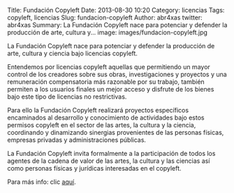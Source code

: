 Title: Fundación Copyleft
Date: 2013-08-30 10:20
Category: licencias
Tags: copyleft, licencias
Slug: fundacion-copyleft
Author: abr4xas
twitter: abr4xas
Summary: La Fundación Copyleft nace para potenciar y defender la producción de arte, cultura y...
image: images/fundacion-copyleft.jpg

La Fundación Copyleft nace para potenciar y defender la producción de arte, cultura y ciencia bajo licencias copyleft.

Entendemos por licencias copyleft aquellas que permitiendo un mayor control de los creadores sobre sus obras, investigaciones y proyectos y una remuneración compensatoria más razonable por su trabajo, también permiten a los usuarios finales un mejor acceso y disfrute de los bienes bajo este tipo de licencias no restrictivas.

Para ello la Fundación Copyleft realizará proyectos específicos encaminados al desarrollo y conocimiento de actividades bajo estos permisos copyleft en el sector de las artes, la cultura y la ciencia, coordinando y dinamizando sinergias provenientes de las personas físicas, empresas privadas y administraciones públicas.

La Fundación Copyleft invita formalmente a la participación de todos los agentes de la cadena de valor de las artes, la cultura y las ciencias así como personas físicas y jurídicas interesadas en el copyleft.

Para más info: clic [aquí](http://fundacioncopyleft.org/).